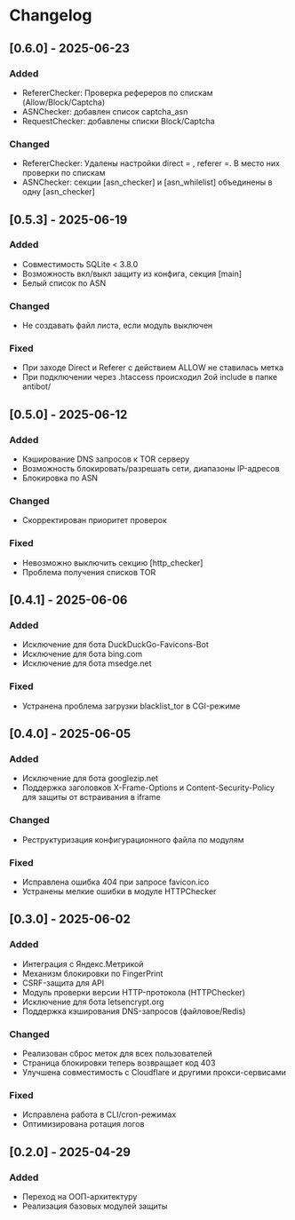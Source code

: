 # Changelog

## [0.6.0] - 2025-06-23

### Added
- RefererChecker: Проверка рефереров по спискам (Allow/Block/Captcha)
- ASNChecker: добавлен список captcha_asn
- RequestChecker: добавлены списки Block/Captcha

### Changed
- RefererChecker: Удалены настройки direct = , referer =. В место них проверки по спискам
- ASNChecker: секции [asn_checker] и [asn_whilelist] объединены в одну [asn_checker]


## [0.5.3] - 2025-06-19

### Added
- Совместимость SQLite < 3.8.0
- Возможность вкл/выкл защиту из конфига, секция [main]
- Белый список по ASN

### Changed
- Не создавать файл листа, если модуль выключен

### Fixed
- При заходе Direct и Referer c действием ALLOW не ставилась метка
- При подключении через .htaccess происходил 2ой include в папке antibot/


## [0.5.0] - 2025-06-12

### Added
- Кэширование DNS запросов к TOR серверу
- Возможность блокировать/разрешать сети, диапазоны IP-адресов
- Блокировка по ASN

### Changed
- Скорректирован приоритет проверок

### Fixed
- Невозможно выключить секцию [http_checker] 
- Проблема получения списков TOR

## [0.4.1] - 2025-06-06

### Added
- Исключение для бота DuckDuckGo-Favicons-Bot
- Исключение для бота bing.com
- Исключение для бота msedge.net

### Fixed
- Устранена проблема загрузки blacklist_tor в CGI-режиме

## [0.4.0] - 2025-06-05

### Added
- Исключение для бота googlezip.net
- Поддержка заголовков X-Frame-Options и Content-Security-Policy для защиты от встраивания в iframe

### Changed
- Реструктуризация конфигурационного файла по модулям

### Fixed
- Исправлена ошибка 404 при запросе favicon.ico
- Устранены мелкие ошибки в модуле HTTPChecker

## [0.3.0] - 2025-06-02

### Added
- Интеграция с Яндекс.Метрикой
- Механизм блокировки по FingerPrint
- CSRF-защита для API
- Модуль проверки версии HTTP-протокола (HTTPChecker)
- Исключение для бота letsencrypt.org
- Поддержка кэширования DNS-запросов (файловое/Redis)

### Changed
- Реализован сброс меток для всех пользователей
- Страница блокировки теперь возвращает код 403
- Улучшена совместимость с Cloudflare и другими прокси-сервисами

### Fixed
- Исправлена работа в CLI/cron-режимах
- Оптимизирована ротация логов

## [0.2.0] - 2025-04-29

### Added
- Переход на ООП-архитектуру
- Реализация базовых модулей защиты